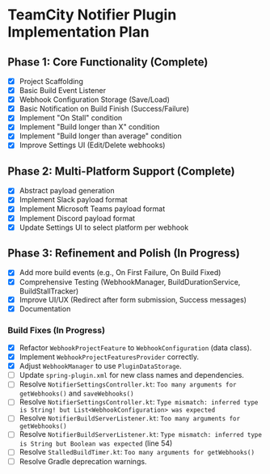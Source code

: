 # TeamCity Notifier Plugin Implementation Plan

## Phase 1: Core Functionality (Complete)

- [x] Project Scaffolding
- [x] Basic Build Event Listener
- [x] Webhook Configuration Storage (Save/Load)
- [x] Basic Notification on Build Finish (Success/Failure)
- [x] Implement "On Stall" condition
- [x] Implement "Build longer than X" condition
- [x] Implement "Build longer than average" condition
- [x] Improve Settings UI (Edit/Delete webhooks)

## Phase 2: Multi-Platform Support (Complete)

- [x] Abstract payload generation
- [x] Implement Slack payload format
- [x] Implement Microsoft Teams payload format
- [x] Implement Discord payload format
- [x] Update Settings UI to select platform per webhook

## Phase 3: Refinement and Polish (In Progress)

- [x] Add more build events (e.g., On First Failure, On Build Fixed)
- [x] Comprehensive Testing (WebhookManager, BuildDurationService, BuildStallTracker)
- [x] Improve UI/UX (Redirect after form submission, Success messages)
- [x] Documentation

### Build Fixes (In Progress)

- [x] Refactor `WebhookProjectFeature` to `WebhookConfiguration` (data class).
- [x] Implement `WebhookProjectFeaturesProvider` correctly.
- [x] Adjust `WebhookManager` to use `PluginDataStorage`.
- [ ] Update `spring-plugin.xml` for new class names and dependencies.
- [ ] Resolve `NotifierSettingsController.kt`: `Too many arguments for getWebhooks()` and `saveWebhooks()`
- [ ] Resolve `NotifierSettingsController.kt`: `Type mismatch: inferred type is String! but List<WebhookConfiguration> was expected`
- [ ] Resolve `NotifierBuildServerListener.kt`: `Too many arguments for getWebhooks()`
- [ ] Resolve `NotifierBuildServerListener.kt`: `Type mismatch: inferred type is String but Boolean was expected` (line 54)
- [ ] Resolve `StalledBuildTimer.kt`: `Too many arguments for getWebhooks()`
- [ ] Resolve Gradle deprecation warnings.
